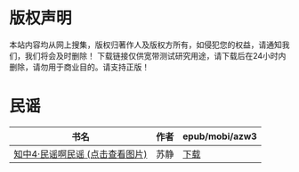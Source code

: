 # 版权声明

本站内容均从网上搜集，版权归著作人及版权方所有，如侵犯您的权益，请通知我们，我们将会及时删除！ 下载链接仅供宽带测试研究用途，请下载后在24小时内删除，请勿用于商业目的。请支持正版！

# 民谣

| 书名 | 作者 | epub/mobi/azw3 |
| --- | --- | --- |
| [知中4·民谣啊民谣 (点击查看图片)](https://www.dushupai.com/attachment/2024/06/05/b081c3a6fa889877.jpg) | 苏静 | [下载](https://url89.ctfile.com/f/31084289-1357025260-f23d1e?p=8866) |
